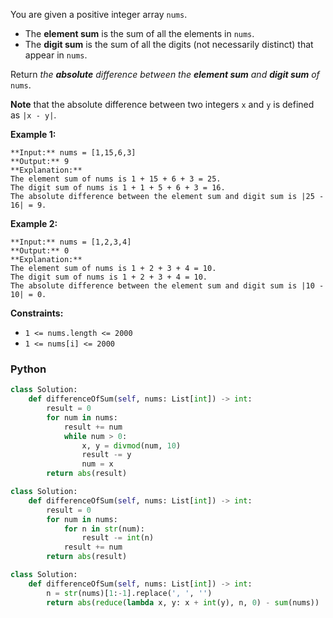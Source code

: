 You are given a positive integer array  `nums`.

- The  **element sum**  is the sum of all the elements in  `nums`.
- The  **digit sum**  is the sum of all the digits (not necessarily distinct) that appear in  `nums`.

Return  _the  **absolute**  difference between the  **element sum**  and  **digit sum**  of_ `nums`.

**Note**  that the absolute difference between two integers  `x`  and  `y`  is defined as  `|x - y|`.

**Example 1:**

```
**Input:** nums = [1,15,6,3]
**Output:** 9
**Explanation:** 
The element sum of nums is 1 + 15 + 6 + 3 = 25.
The digit sum of nums is 1 + 1 + 5 + 6 + 3 = 16.
The absolute difference between the element sum and digit sum is |25 - 16| = 9.
```

**Example 2:**

```
**Input:** nums = [1,2,3,4]
**Output:** 0
**Explanation:**
The element sum of nums is 1 + 2 + 3 + 4 = 10.
The digit sum of nums is 1 + 2 + 3 + 4 = 10.
The absolute difference between the element sum and digit sum is |10 - 10| = 0.
```

**Constraints:**

- `1 <= nums.length <= 2000`
- `1 <= nums[i] <= 2000`

### Python

```python
class Solution:
    def differenceOfSum(self, nums: List[int]) -> int:
        result = 0
        for num in nums:
            result += num
            while num > 0:
                x, y = divmod(num, 10)
                result -= y
                num = x
        return abs(result)
```

```python
class Solution:
    def differenceOfSum(self, nums: List[int]) -> int:
        result = 0
        for num in nums:
            for n in str(num):
                result -= int(n)
            result += num
        return abs(result)
```

```python
class Solution:
    def differenceOfSum(self, nums: List[int]) -> int:
        n = str(nums)[1:-1].replace(', ', '')
        return abs(reduce(lambda x, y: x + int(y), n, 0) - sum(nums))
```
